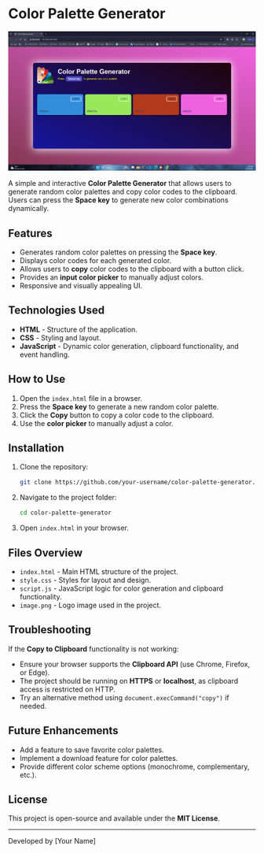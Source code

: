 # Color Palette Generator

![Calculator Preview](image2.png)


A simple and interactive **Color Palette Generator** that allows users to generate random color palettes and copy color codes to the clipboard. Users can press the **Space key** to generate new color combinations dynamically.

## Features
- Generates random color palettes on pressing the **Space key**.
- Displays color codes for each generated color.
- Allows users to **copy** color codes to the clipboard with a button click.
- Provides an **input color picker** to manually adjust colors.
- Responsive and visually appealing UI.

## Technologies Used
- **HTML** - Structure of the application.
- **CSS** - Styling and layout.
- **JavaScript** - Dynamic color generation, clipboard functionality, and event handling.

## How to Use
1. Open the `index.html` file in a browser.
2. Press the **Space key** to generate a new random color palette.
3. Click the **Copy** button to copy a color code to the clipboard.
4. Use the **color picker** to manually adjust a color.

## Installation
1. Clone the repository:
   ```sh
   git clone https://github.com/your-username/color-palette-generator.git
   ```
2. Navigate to the project folder:
   ```sh
   cd color-palette-generator
   ```
3. Open `index.html` in your browser.

## Files Overview
- `index.html` - Main HTML structure of the project.
- `style.css` - Styles for layout and design.
- `script.js` - JavaScript logic for color generation and clipboard functionality.
- `image.png` - Logo image used in the project.

## Troubleshooting
If the **Copy to Clipboard** functionality is not working:
- Ensure your browser supports the **Clipboard API** (use Chrome, Firefox, or Edge).
- The project should be running on **HTTPS** or **localhost**, as clipboard access is restricted on HTTP.
- Try an alternative method using `document.execCommand("copy")` if needed.

## Future Enhancements
- Add a feature to save favorite color palettes.
- Implement a download feature for color palettes.
- Provide different color scheme options (monochrome, complementary, etc.).

## License
This project is open-source and available under the **MIT License**.

---
Developed by [Your Name]

